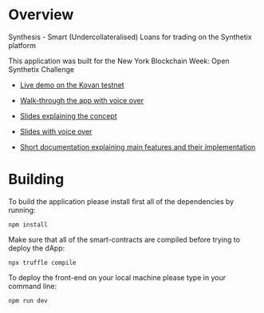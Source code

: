 # Overview

Synthesis - Smart (Undercollateralised) Loans for trading on the Synthetix platform

This application was built for the New York Blockchain Week: Open Synthetix Challenge

- <a href="https://synthesis.kubawo.now.sh/" target="_blank">Live demo on the Kovan testnet</a>

- <a href="https://www.youtube.com/watch?v=s5Ef6Pg2evA" target="_blank">Walk-through the app with voice over</a>

- <a href="https://docs.google.com/presentation/d/1ikE7PaTvIZkvBDb_PhyhIuOTls4SXlldJPXhEgUqZYM/edit?usp=sharing" target="_blank">Slides explaining the concept</a>

- <a href="https://www.youtube.com/watch?v=thlRslb5KL4" target="_blank">Slides with voice over</a>

- <a href="https://wojciechowski-kuba.gitbook.io/synthesis/" target="_blank">Short documentation explaining main features and their implementation</a>

# Building

To build the application please install first all of the dependencies by running:

    npm install

Make sure that all of the smart-contracts are compiled before trying to deploy the dApp:

    npx truffle compile

To deploy the front-end on your local machine please type in your command line:

    npm run dev

